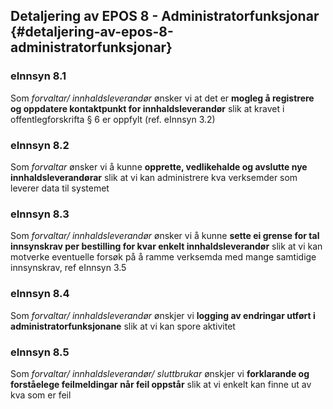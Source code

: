 ## Detaljering av EPOS 8 - Administratorfunksjonar {#detaljering-av-epos-8-administratorfunksjonar}

### eInnsyn 8.1 
Som _forvaltar/ innhaldsleverandør_ ønsker vi at det er **mogleg å registrere og oppdatere kontaktpunkt for innhaldsleverandør** slik at kravet i offentlegforskrifta § 6 er oppfylt (ref. eInnsyn 3.2)

### eInnsyn 8.2 
Som _forvaltar_ ønsker vi å kunne **opprette, vedlikehalde og avslutte nye innhaldsleverandørar** slik at vi kan administrere kva verksemder som leverer data til systemet

### eInnsyn 8.3 
Som _forvaltar/ innhaldsleverandør_ ønsker vi å kunne **sette ei grense for tal innsynskrav per bestilling for kvar enkelt innhaldsleverandør** slik at vi kan motverke eventuelle forsøk på å ramme verksemda med mange samtidige innsynskrav, ref eInnsyn 3.5

### eInnsyn 8.4 
Som _forvaltar/ innhaldsleverandør_ ønskjer vi **logging av endringar utført i administratorfunksjonane** slik at vi kan spore aktivitet

### eInnsyn 8.5 
Som _forvaltar/ innhaldsleverandør/ sluttbrukar_ ønskjer vi **forklarande og forståelege feilmeldingar når feil oppstår** slik at vi enkelt kan finne ut av kva som er feil
